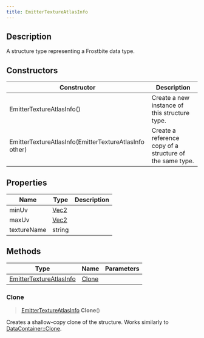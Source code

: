 ```yaml
---
title: EmitterTextureAtlasInfo
---
```

## Description

A structure type representing a Frostbite data type.

## Constructors

| Constructor                                            | Description                                              |
| ------------------------------------------------------ | -------------------------------------------------------- |
| EmitterTextureAtlasInfo()                              | Create a new instance of this structure type.            |
| EmitterTextureAtlasInfo(EmitterTextureAtlasInfo other) | Create a reference copy of a structure of the same type. |

## Properties

| Name        | Type                              | Description |
| ----------- | --------------------------------- | ----------- |
| minUv       | [Vec2](/vext/ref/shared/class/vec2) |             |
| maxUv       | [Vec2](/vext/ref/shared/class/vec2) |             |
| textureName | string                            |             |

## Methods

| Type                                               | Name            | Parameters |
| -------------------------------------------------- | --------------- | ---------- |
| [EmitterTextureAtlasInfo](EmitterTextureAtlasInfo) | [Clone](#clone) |            |

### Clone

> [EmitterTextureAtlasInfo](EmitterTextureAtlasInfo) **Clone**()

Creates a shallow-copy clone of the structure. Works similarly to [DataContainer::Clone](/vext/ref/shared/class/datacontainer#clone).
